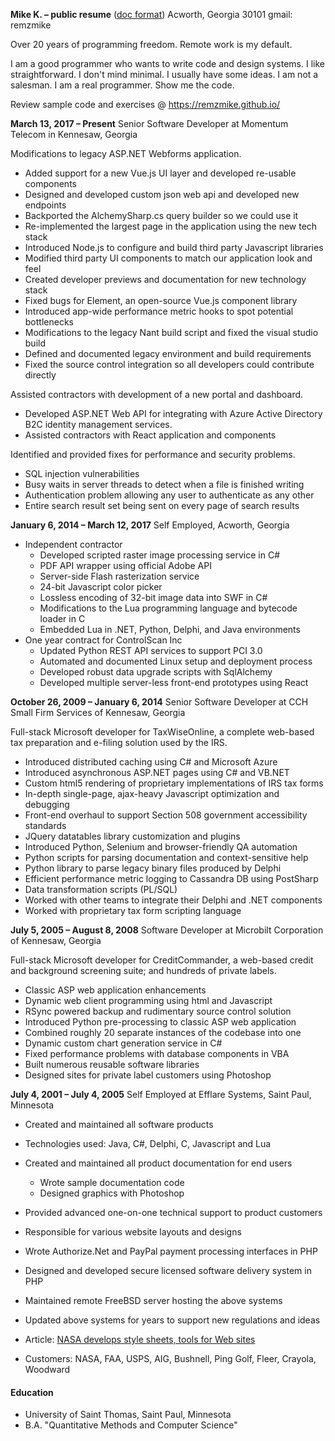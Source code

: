 **Mike K. – public resume** ([doc format](mk-resume.doc))
Acworth, Georgia 30101
gmail: remzmike

Over 20 years of programming freedom. Remote work is my default.

I am a good programmer who wants to write code and design systems. I like straightforward. I don't mind minimal. I usually have some ideas. I am not a salesman. I am a real programmer. Show me the code.

Review sample code and exercises @ https://remzmike.github.io/

**March 13, 2017 – Present**
Senior Software Developer at Momentum Telecom in Kennesaw, Georgia

Modifications to legacy ASP&#46;NET Webforms application.

* Added support for a new Vue.js UI layer and developed re-usable components
* Designed and developed custom json web api and developed new endpoints
* Backported the AlchemySharp.cs query builder so we could use it
* Re-implemented the largest page in the application using the new tech stack
* Introduced Node.js to configure and build third party Javascript libraries
* Modified third party UI components to match our application look and feel
* Created developer previews and documentation for new technology stack
* Fixed bugs for Element, an open-source Vue.js component library
* Introduced app-wide performance metric hooks to spot potential bottlenecks
* Modifications to the legacy Nant build script and fixed the visual studio build
* Defined and documented legacy environment and build requirements
* Fixed the source control integration so all developers could contribute directly
        
Assisted contractors with development of a new portal and dashboard.

* Developed ASP&#46;NET Web API for integrating with Azure Active Directory B2C identity management services.
* Assisted contractors with React application and components
    
Identified and provided fixes for performance and security problems.

* SQL injection vulnerabilities
* Busy waits in server threads to detect when a file is finished writing
* Authentication problem allowing any user to authenticate as any other
* Entire search result set being sent on every page of search results
   


**January 6, 2014 – March 12, 2017**
Self Employed, Acworth, Georgia

* Independent contractor
    * Developed scripted raster image processing service in C#
    * PDF API wrapper using official Adobe API
    * Server-side Flash rasterization service
    * 24-bit Javascript color picker
    * Lossless encoding of 32-bit image data into SWF in C#
    * Modifications to the Lua programming language and bytecode loader in C
    * Embedded Lua in .NET, Python, Delphi, and Java environments
* One year contract for ControlScan Inc
    * Updated Python REST API services to support PCI 3.0
    * Automated and documented Linux setup and deployment process
    * Developed robust data upgrade scripts with SqlAlchemy 
    * Developed multiple server-less front-end prototypes using React

**October 26, 2009 – January 6, 2014**
Senior Software Developer at CCH Small Firm Services of Kennesaw, Georgia

Full-stack Microsoft developer for TaxWiseOnline, a complete web-based tax preparation and e-filing solution used by the IRS.

* Introduced distributed caching using C# and Microsoft Azure
* Introduced asynchronous ASP&#46;NET pages using C# and VB&#46;NET
* Custom html5 rendering of proprietary implementations of IRS tax forms
* In-depth single-page, ajax-heavy Javascript optimization and debugging
* Front-end overhaul to support Section 508 government accessibility standards
* JQuery datatables library customization and plugins
* Introduced Python, Selenium and browser-friendly QA automation
* Python scripts for parsing documentation and context-sensitive help
* Python library to parse legacy binary files produced by Delphi
* Efficient performance metric logging to Cassandra DB using PostSharp
* Data transformation scripts (PL/SQL)
* Worked with other teams to integrate their Delphi and .NET components
* Worked with proprietary tax form scripting language

**July 5, 2005 – August 8, 2008**
Software Developer at Microbilt Corporation of Kennesaw, Georgia

Full-stack Microsoft developer for CreditCommander, a web-based credit and background screening suite; and hundreds of private labels.

* Classic ASP web application enhancements
* Dynamic web client programming using html and Javascript
* RSync powered backup and rudimentary source control solution
* Introduced Python pre-processing to classic ASP web application
* Combined roughly 20 separate instances of the codebase into one
* Dynamic custom chart generation service in C#
* Fixed performance problems with database components in VBA
* Built numerous reusable software libraries
* Designed sites for private label customers using Photoshop

**July 4, 2001 – July 4, 2005**
Self Employed at Efflare Systems, Saint Paul, Minnesota

* Created and maintained all software products
* Technologies used: Java, C#, Delphi, C, Javascript and Lua
* Created and maintained all product documentation for end users
    * Wrote sample documentation code
    * Designed graphics with Photoshop
* Provided advanced one-on-one technical support to product customers
* Responsible for various website layouts and designs
* Wrote Authorize&#46;Net and PayPal payment processing interfaces in PHP
* Designed and developed secure licensed software delivery system in PHP
* Maintained remote FreeBSD server hosting the above systems
* Updated above systems for years to support new regulations and ideas
* Article: [NASA develops style sheets, tools for Web sites](https://gcn.com/articles/2005/11/29/nasa-develops-style-sheets-tools-for-web-sites.aspx)

* Customers: NASA, FAA, USPS, AIG, Bushnell, Ping Golf, Fleer, Crayola, Woodward

#### Education

* University of Saint Thomas, Saint Paul, Minnesota
* B.A. "Quantitative Methods and Computer Science"

